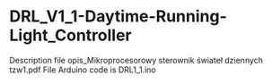 # DRL_V1_1-Daytime-Running-Light_Controller
Description file opis_Mikroprocesorowy sterownik świateł dziennych tzw1.pdf
File Arduino code is DRL1_1.ino
